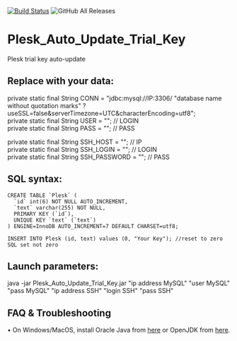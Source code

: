 
[![Build Status](https://travis-ci.com/megoRU/Plesk_Auto_Update_Trial_Key.svg?branch=master)](https://travis-ci.com/megoRU/Plesk_Auto_Update_Trial_Key) ![GitHub All Releases](https://img.shields.io/github/downloads/megoRU/Plesk_Auto_Update_Trial_Key/total)

# Plesk_Auto_Update_Trial_Key
Plesk trial key auto-update

## Replace with your data:
private static final String CONN = "jdbc:mysql://IP:3306/ "database name without quotation marks" ?useSSL=false&serverTimezone=UTC&characterEncoding=utf8"; <br>
private static final String USER = ""; // LOGIN <br>
private static final String PASS = ""; // PASS  <br>

private static final String SSH_HOST = ""; // IP <br>
private static final String SSH_LOGIN = ""; // LOGIN <br>
private static final String SSH_PASSWORD = ""; // PASS <br>

## SQL syntax:

```
CREATE TABLE `Plesk` (
  `id` int(6) NOT NULL AUTO_INCREMENT,
  `text` varchar(255) NOT NULL,
  PRIMARY KEY (`id`),
  UNIQUE KEY `text` (`text`)
) ENGINE=InnoDB AUTO_INCREMENT=7 DEFAULT CHARSET=utf8;
```
```
INSERT INTO Plesk (id, text) values (0, "Your Key"); //reset to zero SQL set not zero
```

## Launch parameters:

java -jar Plesk_Auto_Update_Trial_Key.jar "ip address MySQL" "user MySQL" "pass MySQL" "ip address SSH" "login SSH" "pass SSH"

## FAQ & Troubleshooting

• On Windows/MacOS, install Oracle Java from [here](https://www.oracle.com/java/technologies/javase-downloads.html) or OpenJDK from [here](https://adoptopenjdk.net/).
